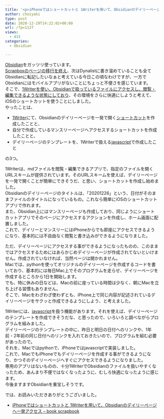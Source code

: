 ```yaml
---
title: '<p>iPhoneではショートカットと 1Writerを用いて、Obsidianのデイリーページへ一発アクセス<br />'
author: choiyaki
type: post
date: 2020-12-29T14:22:02+00:00
url: /?p=1127
views:
  - 415
categories:
  - Obsidian

---
```

[Obsidian][1]をガッツリ使っています。  
[Scrapboxのページの移行を終え][2]、次はDynalistに書き溜めていることも全てObsidianに転記したいなぁと考えている今日この頃なわけですが、一方でObsidianにはモバイルアプリがないことにちょっと不便さを感じています。  
そこで、[1Writerを使い、Obsidianで扱っているファイルにアクセスし、閲覧・編集できるような状態にしており][3]、その環境をさらに快適にしようと考えて、iOSのショートカットを使うことにしました。  
やったことは、

  * [1Writer][4]にて、Obsidianのデイリーページを一発で開く[ショートカット][5]を作成したことと、
  * 自分で作成しているマンスリーページへアクセスするショートカットを作成したことと、
  * デイリーページのテンプレートを、1Writerで扱える[javascript][6]で作成したこと

の3つ。

1Writerは、mdファイルを閲覧・編集できるアプリで、指定のファイルを開くURLスキームが提供されています。そのURLスキームを使えば、デイリーページを一発で開くことが簡単にできそうだ、と思い、ショートカットを作成し始めました。  
Obsidianのデイリーページのタイトルは、「20201226」という、日付がそのままファイルのタイトルになっているもの。これなら簡単にiOSのショートカットアプリで作れます。  
また、Obsidian上にはマンスリーページも作成しており、同じようにショートカットアプリでそのページにアクセスするアクションを作成し、ホーム画面に配置しました。  
これで、デイリーとマンスリーにはiPhoneからでも即座にアクセスできるようになり、基本的には不自由なく閲覧と書き込みができるようになりました。

ただ、デイリーページにアクセスする事ができるようになったものの、このままではアクセスするためにはあらかじめデイリーページが作成されてないといけません。作成されていなければ、当然ページは開かれません。  
Macでは、pythonを使ってオリジナルのデイリーページを作成するコードを書いており、基本的には毎日Mac上でそのプログラムを走らせ、デイリーページを作成するところから1日を開始します。  
でも、特に休みの日などは、Macの前に座っている時間は少なく、朝にMacを立ち上げる習慣もありません。  
そこで、Macをわざわざ使わずとも、iPhone上で同じ内容が記述されているデイリーページをサクッと作成できるようにしよう、と考えました。

1Writerには、[javascript][6]を扱う機能があります。それを使えば、デイリーページのテンプレートを作成できそうだな、と思ったので、いろいろと調べながらプログラムを組みました。  
デイリーページのテンプレートの中に、昨日と明日の日付へのリンクや、1年前・2年前の同じ日付へのリンクを入れておきたいので、プログラムを組む必要があったので。  
それを、Macではpythonで、iPhoneではjavascriptで実装しました。  
これで、MacでもiPhoneでもデイリーページを作成する事ができるようになり、かつそのデイリーページへすぐにアクセスできるようになりました。  
専用のアプリはないものの、十分1WriterでObsidianのファイルを扱いやすくなったため、あんまり不便ではなくなったように、むしろ快適になったように感じます。  
今後ますますObsidianを重宝しそうです。

では、お読みいただきありがとうございました。

  * [iPhoneではショートカットと 1Writerを用いて、Obsidianのデイリーページへ一発アクセス &#8211; book scrapbook][7]

 [1]: https://scrapbox.io/choiyaki-hondana/Obsidian
 [2]: https://choiyaki.com/?p=1120
 [3]: https://choiyaki.com/?p=1105
 [4]: https://scrapbox.io/choiyaki-hondana/1Writer
 [5]: https://scrapbox.io/choiyaki-hondana/%E3%82%B7%E3%83%A7%E3%83%BC%E3%83%88%E3%82%AB%E3%83%83%E3%83%88
 [6]: https://scrapbox.io/choiyaki-hondana/javascript
 [7]: https://scrapbox.io/choiyaki-hondana/iPhone%E3%81%A6%E3%82%99%E3%81%AF%E3%82%B7%E3%83%A7%E3%83%BC%E3%83%88%E3%82%AB%E3%83%83%E3%83%88%E3%81%A8_1Writer%E3%82%92%E7%94%A8%E3%81%84%E3%81%A6%E3%80%81Obsidian%E3%81%AE%E3%83%86%E3%82%99%E3%82%A4%E3%83%AA%E3%83%BC%E3%83%98%E3%82%9A%E3%83%BC%E3%82%B7%E3%82%99%E3%81%B8%E4%B8%80%E7%99%BA%E3%82%A2%E3%82%AF%E3%82%BB%E3%82%B9